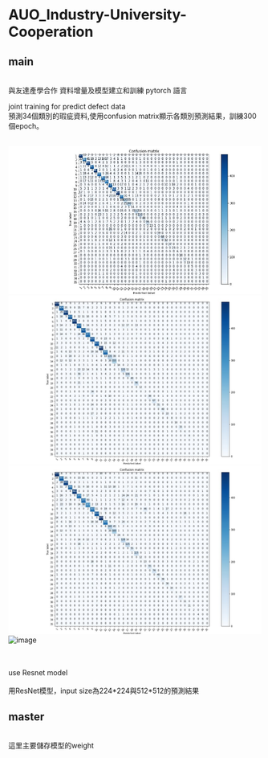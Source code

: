 # AUO_Industry-University-Cooperation
## main

<br>
與友達產學合作
資料增量及模型建立和訓練
pytorch 語言 
</br>

joint training for predict defect data
<br>
預測34個類別的瑕疵資料,使用confusion matrix顯示各類別預測結果，訓練300個epoch。
</br>
<br>

![image](https://github.com/ysq0917/AUO_Industry-University-Cooperation/blob/master/all224.jpg)
![image](https://github.com/ysq0917/AUO_Industry-University-Cooperation/blob/master/all512.jpg)
![image](https://github.com/ysq0917/AUO_Industry-University-Cooperation/blob/master/allbalance512.jpg)
![image](https://github.com/ysq0917/AUO_Industry-University-Cooperation/blob/master/allbalance224.jpg)

</br>
<br>
use Resnet model</br>
<br>用ResNet模型，input size為224*224與512*512的預測結果</br>

## master
<br>
這里主要儲存模型的weight
</br>
